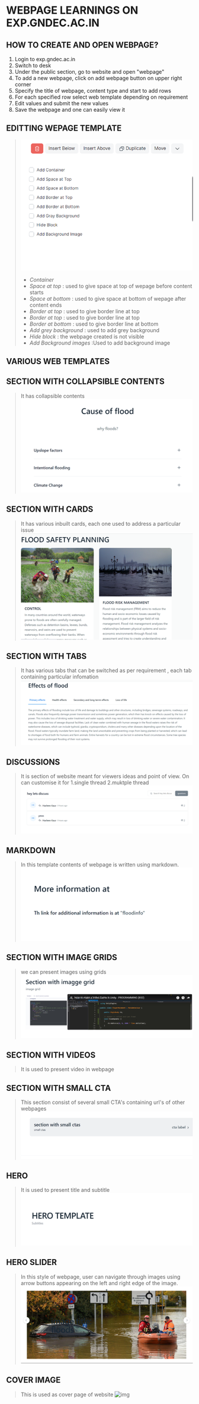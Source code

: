 # WEBPAGE LEARNINGS ON EXP.GNDEC.AC.IN
## HOW TO CREATE AND OPEN WEBPAGE?
1. Login to exp.gndec.ac.in
2. Switch to desk
3. Under the public section, go to website and open "webpage"
4. To add a new webpage, click on add webpage button on upper right corner
5. Specify the title of webpage, content type and start to add rows
6. For each specified row select web template depending on requirement
7. Edit values and submit the new values
8. Save the webpage and one can easily view it

## EDITTING WEPAGE TEMPLATE
>![img](https://github.com/Harleen1kaurH/SDC/blob/main/Screenshot%20(267).png)
>* *Container* 
>* *Space at top* : used to give space at top of wepage before content starts
>* *Space at bottom* : used to give space at bottom of wepage after content ends
>* *Border at top* : used to give border line at top
>* *Border at top* : used to give border line at top
>* *Border at bottom* : used to give border line at bottom
>* *Add grey background* : used to add grey background
>* *Hide block* : the webpage created is not visible
>* *Add Background images* :Used to add background image

## VARIOUS WEB TEMPLATES 

## SECTION WITH COLLAPSIBLE CONTENTS
>It has collapsible contents
> ![img](https://github.com/Harleen1kaurH/SDC/blob/main/Screenshot%20(270).png)


## SECTION WITH CARDS
>It has various inbuilt cards, each one used to address a particular issue
> ![img](https://github.com/Harleen1kaurH/SDC/blob/main/Screenshot%20(271).png)

## SECTION WITH TABS
>It has various tabs that can be switched as per requirement , each tab containing particular infomation 
> ![img](https://github.com/Harleen1kaurH/SDC/blob/main/Screenshot%20(272).png)


## DISCUSSIONS
>It is section of website meant for viewers ideas and point of view. On can customise it for
> 1.single thread
> 2.muktple thread
> ![img](https://github.com/Harleen1kaurH/SDC/blob/main/Screenshot%20(274).png)

## MARKDOWN
>In this template contents of webpage is written using markdown.
>![img](https://github.com/Harleen1kaurH/SDC/blob/main/Screenshot%20(273).png)


## SECTION WITH IMAGE GRIDS
>we can present images using grids
>![img](https://github.com/Harleen1kaurH/SDC/blob/main/Screenshot%20(276).png)

## SECTION WITH VIDEOS
>It is used to present video in webpage 


## SECTION WITH SMALL CTA
>This section consist of several small CTA's containing url's of other webpages
>![img](https://github.com/Harleen1kaurH/SDC/blob/main/Screenshot%20(275).png)


## HERO
>It is used to present title and subtitle
>![img](https://github.com/Harleen1kaurH/SDC/blob/main/Screenshot%20(277).png)


## HERO SLIDER
>In this style of webpage, user can navigate through images using arrow buttons appearing on the left and right edge of the image. 
>![img](https://github.com/Harleen1kaurH/SDC/blob/main/Screenshot%20(278).png)


## COVER IMAGE 
>This is used as cover page of website
>![img](https://github.com/Harleen1kaurH/SDC/blob/main/shutterstock-709918504.png)
